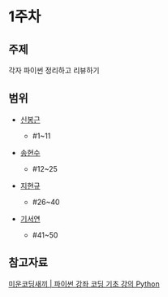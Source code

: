 # 1주차

## 주제
각자 파이썬 정리하고 리뷰하기

## 범위

- [신봉근](./shin)
  - #1~11

- [송현수](./song)
  - #12~25

- [지현규](./ji)
  - #26~40

- [기서연](./ki)
  - #41~50



## 참고자료

[미운코딩새끼 | 파이썬 강좌 코딩 기초 강의 Python](https://www.youtube.com/watch?v=c2mpe9Xcp0I&list=PLGPF8gvWLYyrkF85itdBHaOLSVbtdzBww)
